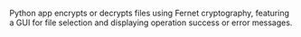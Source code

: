  Python app encrypts or decrypts files using Fernet cryptography, featuring a GUI for file selection and displaying operation success or error messages.
